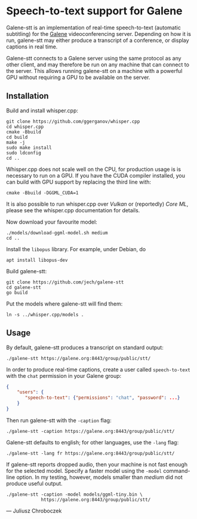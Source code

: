 # Speech-to-text support for Galene

Galene-stt is an implementation of real-time speech-to-text (automatic
subtitling) for the [Galene][1] videoconferencing server.  Depending on
how it is run, galene-stt may either produce a transcript of a conference,
or display captions in real time.

Galene-stt connects to a Galene server using the same protocol as any
other client, and may therefore be run on any machine that can connect to
the server.  This allows running galene-stt on a machine with a powerful
GPU without requiring a GPU to be available on the server.


## Installation

Build and install whisper.cpp:

```
git clone https://github.com/ggerganov/whisper.cpp
cd whisper.cpp
cmake -Bbuild
cd build
make -j
sudo make install
sudo ldconfig
cd ..
```

Whisper.cpp does not scale well on the CPU, for production usage is is
necessary to run on a GPU.  If you have the CUDA compiler installed,
you can build with GPU support by replacing the third line with:
```
cmake -Bbuild -DGGML_CUDA=1
```
It is also possible to run whisper.cpp over *Vulkan* or (reportedly)
*Core ML*, please see the whisper.cpp documentation for details.

Now download your favourite model:
```
./models/download-ggml-model.sh medium
cd ..
```

Install the `libopus` library.  For example, under Debian, do
```
apt install libopus-dev
```

Build galene-stt:
```
git clone https://github.com/jech/galene-stt
cd galene-stt
go build
```

Put the models where galene-stt will find them:
```
ln -s ../whisper.cpp/models .
```


## Usage

By default, galene-stt produces a transcript on standard output:
```
./galene-stt https://galene.org:8443/group/public/stt/
```

In order to produce real-time captions, create a user called
`speech-to-text` with the `chat` permission in your Galene group:
```json
{
    "users": {
       "speech-to-text": {"permissions": "chat", "password": ...}
    }
}
```
Then run galene-stt with the `-caption` flag:
```
./galene-stt -caption https://galene.org:8443/group/public/stt/
```

Galene-stt defaults to english; for other languages, use the `-lang` flag:
```
./galene-stt -lang fr https://galene.org:8443/group/public/stt/
```

If galene-stt reports dropped audio, then your machine is not fast enough
for the selected model.  Specify a faster model using the `-model`
command-line option.  In my testing, however, models smaller than *medium*
did not produce useful output.

```
./galene-stt -caption -model models/ggml-tiny.bin \
             https://galene.org:8443/group/public/stt/
```

— Juliusz Chroboczek


[1]: https://galene.org
